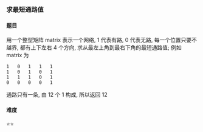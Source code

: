 ### 求最短通路值

#### 题目
用一个整型矩阵 matrix 表示一个网络, 1 代表有路, 0 代表无路, 每一个位置只要不越界, 都有上下左右 4 个方向, 求从最左上角到最右下角的最短通路值; 例如 matrix 为
```
1   0   1   1   1
1   0   1   0   1
1   1   1   0   1
0   0   0   0   1
```
通路只有一条, 由 12 个 1 构成, 所以返回 12

#### 难度
:star::star:
